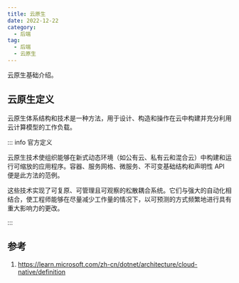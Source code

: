 ```yaml
---
title: 云原生
date: 2022-12-22
category:
  - 后端
tag:
  - 后端
  - 云原生
---
```


云原生基础介绍。

<!-- more -->

## 云原生定义

<Badge text="定义" vertical="middle" /> 云原生体系结构和技术是一种方法，用于设计、构造和操作在云中构建并充分利用云计算模型的工作负载。

::: info 官方定义

云原生技术使组织能够在新式动态环境（如公有云、私有云和混合云）中构建和运行可缩放的应用程序。容器、服务网格、微服务、不可变基础结构和声明性 API 便是此方法的范例。

这些技术实现了可复原、可管理且可观察的松散耦合系统。它们与强大的自动化相结合，使工程师能够在尽量减少工作量的情况下，以可预测的方式频繁地进行具有重大影响力的更改。

:::

## 参考

1. <https://learn.microsoft.com/zh-cn/dotnet/architecture/cloud-native/definition>
